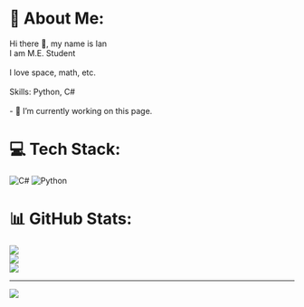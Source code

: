 # 💫 About Me:
Hi there 👋, my name is Ian <br>I am M.E. Student<br><br>I love space, math, etc.<br><br>Skills: Python, C#<br><br>- 🔭 I’m currently working on this page. <br>

# 💻 Tech Stack:
![C#](https://img.shields.io/badge/c%23-%23239120.svg?style=for-the-badge&logo=csharp&logoColor=white) ![Python](https://img.shields.io/badge/python-3670A0?style=for-the-badge&logo=python&logoColor=ffdd54)
# 📊 GitHub Stats:
![](https://github-readme-stats.vercel.app/api?username=IanAVillaloboz&theme=transparent&hide_border=false&include_all_commits=false&count_private=false)<br/>
![](https://nirzak-streak-stats.vercel.app/?user=IanAVillaloboz&theme=transparent&hide_border=false)<br/>
![](https://github-readme-stats.vercel.app/api/top-langs/?username=IanAVillaloboz&theme=transparent&hide_border=false&include_all_commits=false&count_private=false&layout=compact)

---
[![](https://visitcount.itsvg.in/api?id=IanAVillaloboz&icon=0&color=0)](https://visitcount.itsvg.in)

<!-- Proudly created with GPRM ( https://gprm.itsvg.in ) -->
